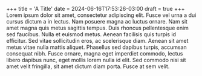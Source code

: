 +++
title = 'A Title'
date = 2024-06-16T17:53:26-03:00
draft = true
+++
Lorem ipsum dolor sit amet, consectetur adipiscing elit. Fusce vel urna a dui cursus dictum a in lectus. Nam posuere magna ac luctus ornare. Nam sit amet magna quis metus sagittis tempus. Duis rhoncus pellentesque enim sed faucibus. Nulla et euismod metus. Aenean facilisis quis turpis id efficitur. Sed vitae sollicitudin eros, ac scelerisque diam. Aenean sit amet metus vitae nulla mattis aliquet. Phasellus sed dapibus turpis, accumsan consequat nibh. Fusce ornare, magna eget imperdiet commodo, lectus libero dapibus nunc, eget mollis lorem nulla id elit. Sed commodo nisi sit amet velit fringilla, sit amet dictum diam porta. Fusce at sem velit.